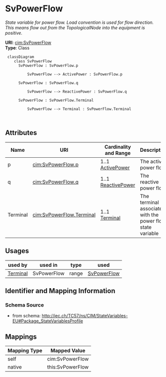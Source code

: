 # SvPowerFlow


_State variable for power flow. Load convention is used for flow direction. This means flow out from the TopologicalNode into the equipment is positive._





**URI**: [cim:SvPowerFlow](http://iec.ch/TC57/CIM100#SvPowerFlow)<br />
**Type**: Class




```mermaid
 classDiagram
    class SvPowerFlow
      SvPowerFlow : SvPowerFlow.p
        
          SvPowerFlow --> ActivePower : SvPowerFlow.p
        
      SvPowerFlow : SvPowerFlow.q
        
          SvPowerFlow --> ReactivePower : SvPowerFlow.q
        
      SvPowerFlow : SvPowerFlow.Terminal
        
          SvPowerFlow --> Terminal : SvPowerFlow.Terminal
        
      
```




<!-- no inheritance hierarchy -->


## Attributes


| Name | URI | Cardinality and Range | Description | Inheritance |
| ---  | --- | --- | --- | --- |
| p | [cim:SvPowerFlow.p](http://iec.ch/TC57/CIM100#SvPowerFlow.p) | 1..1 <br />  [ActivePower](ActivePower.md)  | The active power flow | direct |
| q | [cim:SvPowerFlow.q](http://iec.ch/TC57/CIM100#SvPowerFlow.q) | 1..1 <br />  [ReactivePower](ReactivePower.md)  | The reactive power flow | direct |
| Terminal | [cim:SvPowerFlow.Terminal](http://iec.ch/TC57/CIM100#SvPowerFlow.Terminal) | 1..1 <br />  [Terminal](Terminal.md)  | The terminal associated with the power flow state variable | direct |





## Usages

| used by | used in | type | used |
| ---  | --- | --- | --- |
| [Terminal](Terminal.md) | SvPowerFlow | range | [SvPowerFlow](SvPowerFlow.md) |






## Identifier and Mapping Information







### Schema Source


* from schema: http://iec.ch/TC57/ns/CIM/StateVariables-EU#Package_StateVariablesProfile





## Mappings

| Mapping Type | Mapped Value |
| ---  | ---  |
| self | cim:SvPowerFlow |
| native | this:SvPowerFlow |




